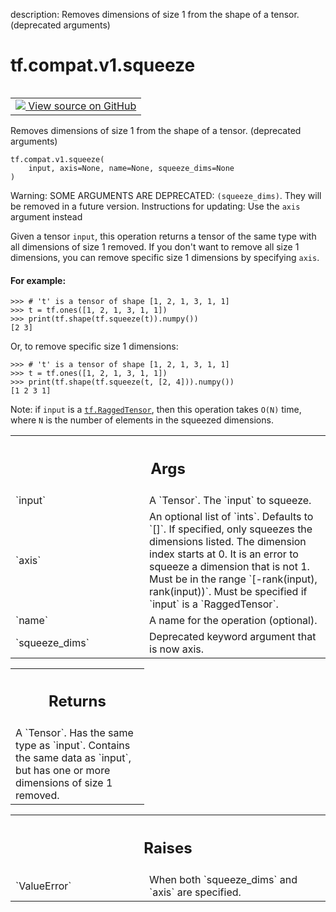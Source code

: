 description: Removes dimensions of size 1 from the shape of a tensor. (deprecated arguments)

<div itemscope itemtype="http://developers.google.com/ReferenceObject">
<meta itemprop="name" content="tf.compat.v1.squeeze" />
<meta itemprop="path" content="Stable" />
</div>

# tf.compat.v1.squeeze

<!-- Insert buttons and diff -->

<table class="tfo-notebook-buttons tfo-api nocontent" align="left">
<td>
  <a target="_blank" href="https://github.com/tensorflow/tensorflow/blob/r2.3/tensorflow/python/ops/array_ops.py#L4207-L4259">
    <img src="https://www.tensorflow.org/images/GitHub-Mark-32px.png" />
    View source on GitHub
  </a>
</td>
</table>



Removes dimensions of size 1 from the shape of a tensor. (deprecated arguments)

<pre class="devsite-click-to-copy prettyprint lang-py tfo-signature-link">
<code>tf.compat.v1.squeeze(
    input, axis=None, name=None, squeeze_dims=None
)
</code></pre>



<!-- Placeholder for "Used in" -->

Warning: SOME ARGUMENTS ARE DEPRECATED: `(squeeze_dims)`. They will be removed in a future version.
Instructions for updating:
Use the `axis` argument instead

Given a tensor `input`, this operation returns a tensor of the same type with
all dimensions of size 1 removed. If you don't want to remove all size 1
dimensions, you can remove specific size 1 dimensions by specifying
`axis`.

#### For example:



```
>>> # 't' is a tensor of shape [1, 2, 1, 3, 1, 1]
>>> t = tf.ones([1, 2, 1, 3, 1, 1])
>>> print(tf.shape(tf.squeeze(t)).numpy())
[2 3]
```

Or, to remove specific size 1 dimensions:

```
>>> # 't' is a tensor of shape [1, 2, 1, 3, 1, 1]
>>> t = tf.ones([1, 2, 1, 3, 1, 1])
>>> print(tf.shape(tf.squeeze(t, [2, 4])).numpy())
[1 2 3 1]
```

Note: if `input` is a <a href="../../../tf/RaggedTensor.md"><code>tf.RaggedTensor</code></a>, then this operation takes `O(N)`
time, where `N` is the number of elements in the squeezed dimensions.

<!-- Tabular view -->
 <table class="responsive fixed orange">
<colgroup><col width="214px"><col></colgroup>
<tr><th colspan="2"><h2 class="add-link">Args</h2></th></tr>

<tr>
<td>
`input`
</td>
<td>
A `Tensor`. The `input` to squeeze.
</td>
</tr><tr>
<td>
`axis`
</td>
<td>
An optional list of `ints`. Defaults to `[]`. If specified, only
squeezes the dimensions listed. The dimension index starts at 0. It is an
error to squeeze a dimension that is not 1. Must be in the range
`[-rank(input), rank(input))`. Must be specified if `input` is a
`RaggedTensor`.
</td>
</tr><tr>
<td>
`name`
</td>
<td>
A name for the operation (optional).
</td>
</tr><tr>
<td>
`squeeze_dims`
</td>
<td>
Deprecated keyword argument that is now axis.
</td>
</tr>
</table>



<!-- Tabular view -->
 <table class="responsive fixed orange">
<colgroup><col width="214px"><col></colgroup>
<tr><th colspan="2"><h2 class="add-link">Returns</h2></th></tr>
<tr class="alt">
<td colspan="2">
A `Tensor`. Has the same type as `input`.
Contains the same data as `input`, but has one or more dimensions of
size 1 removed.
</td>
</tr>

</table>



<!-- Tabular view -->
 <table class="responsive fixed orange">
<colgroup><col width="214px"><col></colgroup>
<tr><th colspan="2"><h2 class="add-link">Raises</h2></th></tr>

<tr>
<td>
`ValueError`
</td>
<td>
When both `squeeze_dims` and `axis` are specified.
</td>
</tr>
</table>

